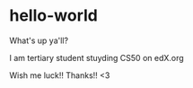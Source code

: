 # hello-world

What's up ya'll?

I am tertiary student stuyding CS50 on edX.org

Wish me luck!! Thanks!! <3
